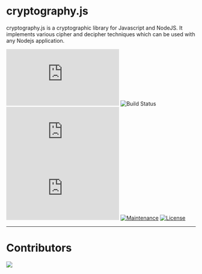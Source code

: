# cryptography.js
cryptography.js is a cryptographic library for Javascript and NodeJS.  It implements various cipher and decipher techniques which can be used with any Nodejs application.

![Languages](https://img.shields.io/github/languages/top/vicky1999/cryptography.js)
![Build Status](https://img.shields.io/github/workflow/status/vicky1999/cryptography.js/Node.js%20CI)
![Last Update](https://img.shields.io/github/last-commit/vicky1999/cryptography.js)
![Commits](https://img.shields.io/github/commit-activity/m/vicky1999/cryptography.js)
[![Maintenance](https://img.shields.io/maintenance/yes/2020.svg)](https://github.com/vicky1999/cryptography.js/graphs/commit-activity)
[![License](https://img.shields.io/github/license/vicky1999/cryptography.js.svg)](https://github.com/vicky1999/cryptography.js/blob/master/LICENSE)
***

# Contributors
<a href="https://github.com/vicky1999/cryptography.js/graphs/contributors">
  <img src="https://contributors-img.web.app/image?repo=vicky1999/cryptography.js" />
</a>

